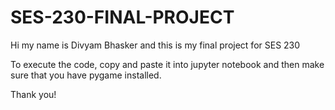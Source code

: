 # SES-230-FINAL-PROJECT

Hi my name is Divyam Bhasker and this is my final project for SES 230

To execute the code, copy and paste it into jupyter notebook and then make sure that you have pygame installed.

Thank you!
